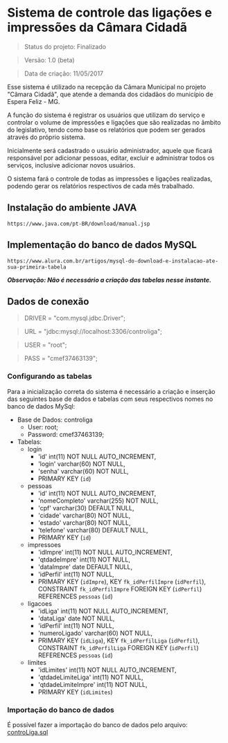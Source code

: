 # Sistema de controle das ligações e impressões da Câmara Cidadã
> Status do projeto: Finalizado

> Versão: 1.0 (beta)

> Data de criação: 11/05/2017
<p>Esse sistema é utilizado na recepção da Câmara Municipal no projeto "Câmara Cidadã", que atende a demanda dos cidadãos do município de Espera Feliz - MG.</p>
<p>A função do sistema é registrar os usuários que utilizam do serviço e controlar o volume de impressões e ligações que são realizadas no âmbito do legislativo, tendo como base os relatórios que podem ser gerados através do próprio sistema.</p>
<p>Inicialmente será cadastrado o usuário administrador, aquele que ficará responsável por adicionar pessoas, editar, excluir e administrar todos os serviços, inclusive adicionar novos usuários.</p>
<p>O sistema fará o controle de todas as impressões e ligações realizadas, podendo gerar os relatórios respectivos de cada mês trabalhado.</p>

## Instalação do ambiente JAVA
```
https://www.java.com/pt-BR/download/manual.jsp
```
## Implementação do banco de dados MySQL
```
https://www.alura.com.br/artigos/mysql-do-download-e-instalacao-ate-sua-primeira-tabela
```
***Observação: Não é necessário a criação das tabelas nesse instante.***

## Dados de conexão
> DRIVER = "com.mysql.jdbc.Driver";

> URL = "jdbc:mysql://localhost:3306/controliga";

> USER = "root";

> PASS = "cmef37463139";

### Configurando as tabelas
Para a inicialização correta do sistema é necessário a criação e inserção das seguintes base de dados e tabelas com seus respectivos nomes no banco de dados MySql:
+ Base de Dados: controliga
  + User: root;
  + Password: cmef37463139;
+ Tabelas:
  + login
    + 'id' int(11) NOT NULL AUTO_INCREMENT,
    + 'login' varchar(60) NOT NULL,
    + 'senha' varchar(60) NOT NULL,
    + PRIMARY KEY (`id`)
  + pessoas
    + 'id' int(11) NOT NULL AUTO_INCREMENT,
    + 'nomeCompleto' varchar(255) NOT NULL,
    + 'cpf' varchar(30) DEFAULT NULL,
    + 'cidade' varchar(80) NOT NULL,
    + 'estado' varchar(80) NOT NULL,
    + 'telefone' varchar(80) DEFAULT NULL,
    + PRIMARY KEY (`id`)
  + impressoes
    + 'idImpre' int(11) NOT NULL AUTO_INCREMENT,
    + 'qtdadeImpre' int(11) NOT NULL,
    + 'dataImpre' date DEFAULT NULL,
    + 'idPerfil' int(11) NOT NULL,
    + PRIMARY KEY (`idImpre`), KEY `fk_idPerfilImpre` (`idPerfil`), CONSTRAINT `fk_idPerfilImpre` FOREIGN KEY (`idPerfil`) REFERENCES `pessoas` (`id`)
  + ligacoes
    + 'idLiga' int(11) NOT NULL AUTO_INCREMENT,
    + 'dataLiga' date NOT NULL,
    + 'idPerfil' int(11) NOT NULL,
    + 'numeroLigado' varchar(60) NOT NULL,
    + PRIMARY KEY (`idLiga`),  KEY `fk_idPerfilLiga` (`idPerfil`),  CONSTRAINT `fk_idPerfilLiga` FOREIGN KEY (`idPerfil`) REFERENCES `pessoas` (`id`)
  + limites
    + 'idLimites' int(11) NOT NULL AUTO_INCREMENT,
    + 'qtdadeLimiteLiga' int(11) NOT NULL,
    + 'qtdadeLimiteImpre' int(11) NOT NULL,
    + PRIMARY KEY (`idLimites`)

### Importação do banco de dados
É possível fazer a importação do banco de dados pelo arquivo: [controLiga.sql](/Banco%20de%20Dados/controLiga.sql)
